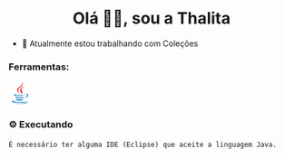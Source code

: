 <h1 align = "center"> Olá 👩‍💻, sou a Thalita </h1>

- 🔭 Atualmente estou trabalhando com Coleções 


<h3 align = "left"> Ferramentas: </h3>

 <img src = "https://raw.githubusercontent.com/devicons/devicon/master/icons/java/java-original.svg" alt = "java" width = "40" height = "40"> 
 
 
<h3 align = "left"> ⚙️ Executando </h3>

```
É necessário ter alguma IDE (Eclipse) que aceite a linguagem Java.
```
